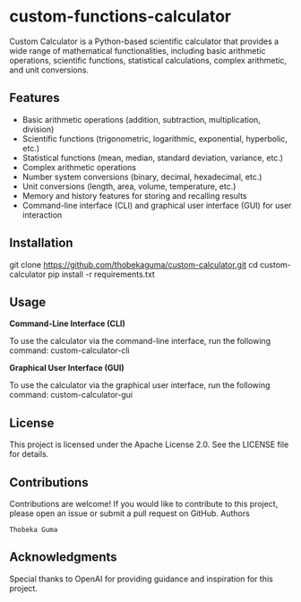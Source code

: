 # custom-functions-calculator

Custom Calculator is a Python-based scientific calculator that provides a wide range of mathematical functionalities, including basic arithmetic operations, scientific functions, statistical calculations, complex arithmetic, and unit conversions.

## Features

- Basic arithmetic operations (addition, subtraction, multiplication, division)
- Scientific functions (trigonometric, logarithmic, exponential, hyperbolic, etc.)
- Statistical functions (mean, median, standard deviation, variance, etc.)
- Complex arithmetic operations
- Number system conversions (binary, decimal, hexadecimal, etc.)
- Unit conversions (length, area, volume, temperature, etc.)
- Memory and history features for storing and recalling results
- Command-line interface (CLI) and graphical user interface (GUI) for user interaction

## Installation

git clone https://github.com/thobekaguma/custom-calculator.git
cd custom-calculator
pip install -r requirements.txt


## Usage

**Command-Line Interface (CLI)**

To use the calculator via the command-line interface, run the following command:
custom-calculator-cli


**Graphical User Interface (GUI)**

To use the calculator via the graphical user interface, run the following command:
custom-calculator-gui


## License

This project is licensed under the Apache License 2.0. See the LICENSE file for details.


## Contributions

Contributions are welcome! If you would like to contribute to this project, please open an issue or submit a pull request on GitHub.
Authors

    Thobeka Guma


## Acknowledgments

Special thanks to OpenAI for providing guidance and inspiration for this project.
